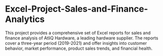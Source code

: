 # Excel-Project-Sales-and-Finance-Analytics
This project provides a comprehensive set of Excel reports for sales and finance analysis of AtliQ Hardware, a leading hardware supplier. The reports cover a three-year period (2019-2021) and offer insights into customer behavior, market performance, product sales trends, and financial health.
